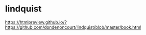 # lindquist

https://htmlpreview.github.io/?https://github.com/dondenoncourt/lindquist/blob/master/book.html
